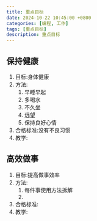 ```yaml
---
title: 重点目标
date: 2024-10-22 10:45:00 +0800
categories: [编程, 工作]
tags: [重点目标]     
description: 重点目标
---
```


## 保持健康

1) 目标:身体健康
2) 方法:
   1) 早睡早起
   2) 多喝水
   3) 不久坐
   4) 远望
   5) 保持良好心情
3) 合格标准:没有不良习惯
4) 教学:

## 高效做事

1) 目标:提高做事效率
2) 方法:
   1) 每件事使用方法拆解
   2) 
3) 合格标准:
4) 教学:
